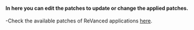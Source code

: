 #### In here you can edit the patches to update or change the applied patches.
-Check the available patches of ReVanced applications [here](https://github.com/revanced/revanced-patches).
